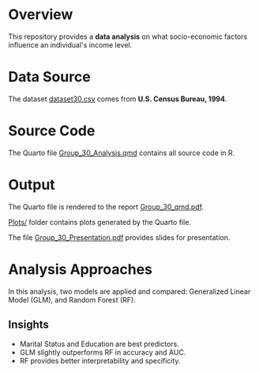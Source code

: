 # Overview

This repository provides a **data analysis** on
what socio-economic factors influence an individual's income level.

# Data Source

The dataset
[dataset30.csv](dataset30.csv)
comes from **U.S. Census Bureau, 1994**.

# Source Code

The Quarto file
[Group_30_Analysis.qmd](Group_30_Analysis.qmd)
contains all source code in R.

# Output

The Quarto file is rendered to the report
[Group_30_qmd.pdf](Group_30_qmd.pdf).

[Plots/](Plots)
folder contains plots generated by the Quarto file.

The file
[Group_30_Presentation.pdf](Group_30_Presentation.pdf)
provides slides for presentation.

# Analysis Approaches

In this analysis, two models are applied and compared:
Generalized Linear Model (GLM),
and Random Forest (RF).

## Insights

- Marital Status and Education are best predictors.
- GLM slightly outperforms RF in accuracy and AUC.
- RF provides better interpretability and specificity.
